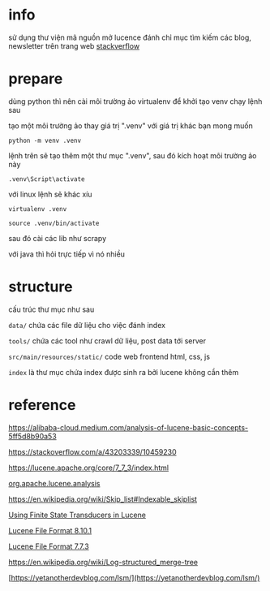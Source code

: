 # info

sử dụng thư viện mã nguồn mở lucence đánh chỉ mục tìm kiếm các blog, newsletter trên trang
web [stackverflow](https://stackoverflow.blog/newsletter/)

# prepare

dùng python thì nên cài môi trường ảo virtualenv để khởi tạo venv chạy lệnh sau

tạo một môi trường ảo thay giá trị ".venv" với giá trị khác bạn mong muốn

`python -m venv .venv`

lệnh trên sẽ tạo thêm một thư mục ".venv", sau đó kích hoạt môi trường ảo này

`.venv\Script\activate`

với linux lệnh sẽ khác xíu

`virtualenv .venv`

`source .venv/bin/activate`

sau đó cài các lib như scrapy

với java thì hỏi trực tiếp vì nó nhiều

# structure

cấu trúc thư mục như sau

`data/` chứa các file dữ liệu cho việc đánh index

`tools/` chứa các tool như crawl dữ liệu, post data tới server

`src/main/resources/static/` code web frontend html, css, js

`index` là thư mục chứa index được sinh ra bởi lucene không cần thêm

# reference

<https://alibaba-cloud.medium.com/analysis-of-lucene-basic-concepts-5ff5d8b90a53>

<https://stackoverflow.com/a/43203339/10459230>

<https://lucene.apache.org/core/7_7_3/index.html>

[org.apache.lucene.analysis](https://lucene.apache.org/core/7_7_3/core/org/apache/lucene/analysis/package-summary.html#package.description)

<https://en.wikipedia.org/wiki/Skip_list#Indexable_skiplist>

[Using Finite State Transducers in Lucene](https://blog.mikemccandless.com/2010/12/using-finite-state-transducers-in.html)

[Lucene File Format 8.10.1](https://lucene.apache.org/core/8_10_1/core/org/apache/lucene/codecs/lucene87/package-summary.html#package.description)

[Lucene File Format 7.7.3](https://lucene.apache.org/core/7_7_3/core/org/apache/lucene/codecs/lucene70/package-summary.html#package.description)

<https://en.wikipedia.org/wiki/Log-structured_merge-tree>

[https://yetanotherdevblog.com/lsm/](https://yetanotherdevblog.com/lsm/)